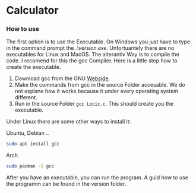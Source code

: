 # Calculator

### How to use

The first option is to use the Executable. On Windows you just have to type in the command prompt the *.\version.exe*. Unfortuantely there are no executables for Linux and MacOS. The alterantiv Way is to compile the code. I recomend for this the gcc Compiler. Here is a little step how to create the executable.

1. Download gcc from the GNU [Webside](https://gcc.gnu.org).
2. Make the commands from gcc in the source Folder accesable. We do not explane how it works because it under every operating system different.
3. Run in the source Folder ```gcc Locic.c```. This should create you the executable.

Under Linux there are some other ways to install it:

Ubuntu, Debian ..
```sh
sudo apt install gcc
```

Arch
```sh
sudo pacman -S gcc
```

After you have an executable, you can run the program. A guid how to use the programm can be found in the version folder.
